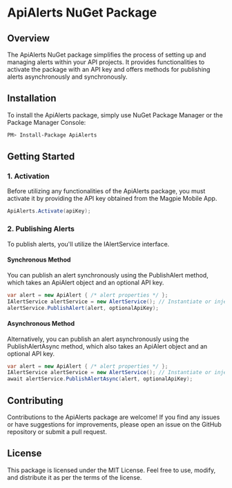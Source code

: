 # ApiAlerts NuGet Package

## Overview
The ApiAlerts NuGet package simplifies the process of setting up and managing alerts within your API projects. It provides functionalities to activate the package with an API key and offers methods for publishing alerts asynchronously and synchronously.

## Installation
To install the ApiAlerts package, simply use NuGet Package Manager or the Package Manager Console:

````bash
PM> Install-Package ApiAlerts
````

## Getting Started
### 1. Activation
Before utilizing any functionalities of the ApiAlerts package, you must activate it by providing the API key obtained from the Magpie Mobile App.

````csharp
ApiAlerts.Activate(apiKey);
````

### 2. Publishing Alerts
To publish alerts, you'll utilize the IAlertService interface.

#### Synchronous Method
You can publish an alert synchronously using the PublishAlert method, which takes an ApiAlert object and an optional API key.

````csharp
var alert = new ApiAlert { /* alert properties */ };
IAlertService alertService = new AlertService(); // Instantiate or inject IAlertService
alertService.PublishAlert(alert, optionalApiKey);
````

#### Asynchronous Method
Alternatively, you can publish an alert asynchronously using the PublishAlertAsync method, which also takes an ApiAlert object and an optional API key.

````csharp
var alert = new ApiAlert { /* alert properties */ };
IAlertService alertService = new AlertService(); // Instantiate or inject IAlertService
await alertService.PublishAlertAsync(alert, optionalApiKey);
````

## Contributing
Contributions to the ApiAlerts package are welcome! If you find any issues or have suggestions for improvements, please open an issue on the GitHub repository or submit a pull request.

## License
This package is licensed under the MIT License. Feel free to use, modify, and distribute it as per the terms of the license.
